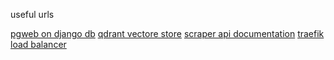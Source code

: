 useful urls

[pgweb on django db](http://pgweb.dev.localhost/)
[qdrant vectore store](http://qdrant.dev.localhost/dashboard)
[scraper api documentation](http://scraper.dev.localhost/docs)
[traefik load balancer](http://localhost:8080/dashboard)
